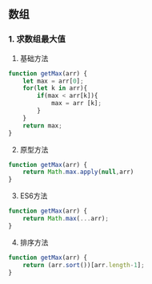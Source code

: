 ## 数组

### 1. 求数组最大值

1) 基础方法

```js
function getMax(arr) {
    let max = arr[0];
    for(let k in arr){
        if(max < arr[k]){
            max = arr [k];
        }
    }
    return max;
}
```

2) 原型方法

```js
function getMax(arr) {
    return Math.max.apply(null,arr)
}
```

3) ES6方法

```js
function getMax(arr) {
    return Math.max(...arr);
}
```

4) 排序方法

```js
function getMax(arr) {
    return (arr.sort())[arr.length-1];
}
```
